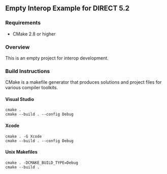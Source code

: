 ## Empty Interop Example for DIRECT 5.2

### Requirements

* CMake 2.8 or higher

### Overview

This is an empty project for interop development.

### Build Instructions

CMake is a makefile generator that produces solutions and project files for various compiler toolkits. 

#### Visual Studio

```
cmake .
cmake --build . --config Debug
```

#### Xcode

```
cmake . -G Xcode
cmake --build . --config Debug
```

#### Unix Makefiles

```
cmake . -DCMAKE_BUILD_TYPE=Debug
cmake --build .
```